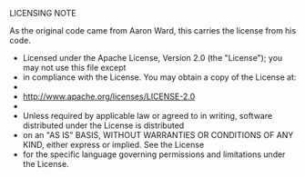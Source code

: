 LICENSING NOTE

As the original code came from Aaron Ward, this carries the license from his code.

*  Licensed under the Apache License, Version 2.0 (the "License"); you may not use this file except
*  in compliance with the License. You may obtain a copy of the License at:
*
*   http://www.apache.org/licenses/LICENSE-2.0
*
*  Unless required by applicable law or agreed to in writing, software distributed under the License is distributed
*  on an "AS IS" BASIS, WITHOUT WARRANTIES OR CONDITIONS OF ANY KIND, either express or implied. See the License
*  for the specific language governing permissions and limitations under the License.
